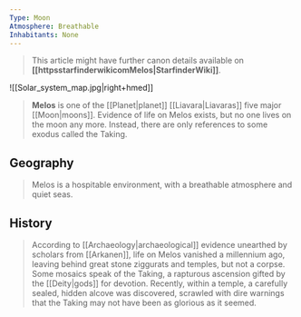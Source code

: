 ```yaml
---
Type: Moon
Atmosphere: Breathable
Inhabitants: None
---
```






> This article might have further canon details available on **[[httpsstarfinderwikicomMelos|StarfinderWiki]]**.


![[Solar_system_map.jpg|right+hmed]] 

> **Melos** is one of the [[Planet|planet]] [[Liavara|Liavaras]] five major [[Moon|moons]]. Evidence of life on Melos exists, but no one lives on the moon any more. Instead, there are only references to some exodus called the Taking.


## Geography

> Melos is a hospitable environment, with a breathable atmosphere and quiet seas.


## History

> According to [[Archaeology|archaeological]] evidence unearthed by scholars from [[Arkanen]], life on Melos vanished a millennium ago, leaving behind great stone ziggurats and temples, but not a corpse. Some mosaics speak of the Taking, a rapturous ascension gifted by the [[Deity|gods]] for devotion. Recently, within a temple, a carefully sealed, hidden alcove was discovered, scrawled with dire warnings that the Taking may not have been as glorious as it seemed.








